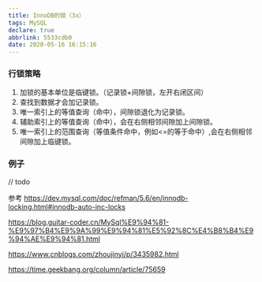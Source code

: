 ```yaml
---
title: InnoDB的锁（3x）
tags: MySQL
declare: true
abbrlink: 5533cdb0
date: 2020-05-16 16:15:16
---
```

### 行锁策略
1. 加锁的基本单位是临键锁。（记录锁+间隙锁，左开右闭区间）
2. 查找到数据才会加记录锁。
3. 唯一索引上的等值查询（命中），间隙锁退化为记录锁。
4. 辅助索引上的等值查询（命中），会在右侧相邻间隙加上间隙锁。
5. 唯一索引上的范围查询（等值条件命中，例如<=的等于命中）,会在右侧相邻间隙加上临键锁。

### 例子
// todo


参考
https://dev.mysql.com/doc/refman/5.6/en/innodb-locking.html#innodb-auto-inc-locks

https://blog.guitar-coder.cn/MySql%E9%94%81-%E9%97%B4%E9%9A%99%E9%94%81%E5%92%8C%E4%B8%B4%E9%94%AE%E9%94%81.html

https://www.cnblogs.com/zhoujinyi/p/3435982.html

https://time.geekbang.org/column/article/75659

